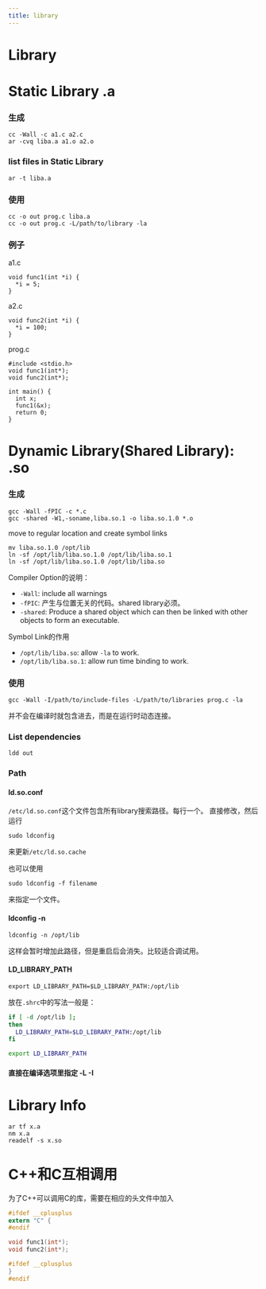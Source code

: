 ```yaml
---
title: library
---
```


# Library

Static Library .a
==============

### 生成

```
cc -Wall -c a1.c a2.c
ar -cvq liba.a a1.o a2.o
```

### list files in Static Library

```
ar -t liba.a
```

### 使用

```
cc -o out prog.c liba.a
cc -o out prog.c -L/path/to/library -la
```

### 例子

a1.c

```
void func1(int *i) {
  *i = 5;
}
```

a2.c

```
void func2(int *i) {
  *i = 100;
}
```

prog.c

```
#include <stdio.h>
void func1(int*);
void func2(int*);

int main() {
  int x;
  func1(&x);
  return 0;
}
```

Dynamic Library(Shared Library): .so
=====================================

### 生成

```
gcc -Wall -fPIC -c *.c
gcc -shared -W1,-soname,liba.so.1 -o liba.so.1.0 *.o
```

move to regular location and create symbol links

```
mv liba.so.1.0 /opt/lib
ln -sf /opt/lib/liba.so.1.0 /opt/lib/liba.so.1
ln -sf /opt/lib/liba.so.1.0 /opt/lib/liba.so
```

Compiler Option的说明：

* `-Wall`: include all warnings
* `-fPIC`: 产生与位置无关的代码。shared library必须。
* `-shared`: Produce a shared object which can then be linked with other objects to form an executable.

Symbol Link的作用

* `/opt/lib/liba.so`: allow `-la` to work.
* `/opt/lib/liba.so.1`: allow run time binding to work.

### 使用

```
gcc -Wall -I/path/to/include-files -L/path/to/libraries prog.c -la
```

并不会在编译时就包含进去，而是在运行时动态连接。

### List dependencies

```
ldd out
```

### Path

#### ld.so.conf

`/etc/ld.so.conf`这个文件包含所有library搜索路径。每行一个。
直接修改，然后运行

```
sudo ldconfig
```

来更新`/etc/ld.so.cache`

也可以使用

```
sudo ldconfig -f filename
```

来指定一个文件。

#### ldconfig -n

```
ldconfig -n /opt/lib
```

这样会暂时增加此路径，但是重启后会消失。比较适合调试用。

#### LD_LIBRARY_PATH

```
export LD_LIBRARY_PATH=$LD_LIBRARY_PATH:/opt/lib
```

放在`.shrc`中的写法一般是：

```sh
if [ -d /opt/lib ];
then
  LD_LIBRARY_PATH=$LD_LIBRARY_PATH:/opt/lib
fi

export LD_LIBRARY_PATH
```

#### 直接在编译选项里指定 -L -I

Library Info
================

```
ar tf x.a
nm x.a
readelf -s x.so
```

C++和C互相调用
============

为了C++可以调用C的库，需要在相应的头文件中加入

```c
#ifdef __cplusplus
extern "C" {
#endif

void func1(int*);
void func2(int*);

#ifdef __cplusplus
}
#endif
```
